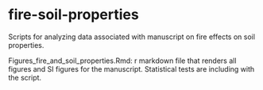# fire-soil-properties

Scripts for analyzing data associated with manuscript on fire effects on soil properties. 
 
Figures_fire_and_soil_properties.Rmd: r markdown file that renders all figures and SI figures for the manuscript. Statistical tests are including with the script. 
